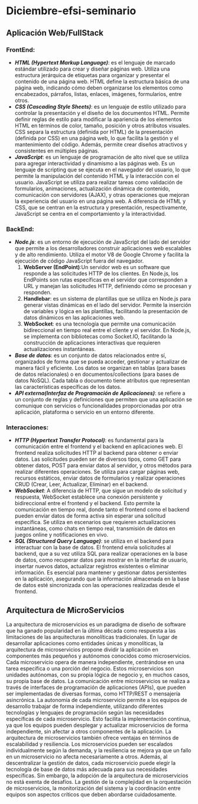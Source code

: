 # Diciembre-efsi-seminario
## Aplicación Web/FullStack
### FrontEnd:
+ ***HTML (Hypertext Markup Language)***:
es el lenguaje de marcado estándar utilizado para crear y diseñar páginas web. Utiliza una estructura jerárquica de etiquetas para organizar y presentar el contenido de una página web. HTML define la estructura básica de una página web, indicando cómo deben organizarse los elementos como encabezados, párrafos, listas, enlaces, imágenes, formularios, entre otros.
+ ***CSS (Cascading Style Sheets)***:
es un lenguaje de estilo utilizado para controlar la presentación y el diseño de los documentos HTML. Permite definir reglas de estilo para modificar la apariencia de los elementos HTML en términos de color, tamaño, posición y otros atributos visuales. CSS separa la estructura (definida por HTML) de la presentación (definida por CSS) en una página web, lo que facilita la gestión y el mantenimiento del código. Además, permite crear diseños atractivos y consistentes en múltiples páginas.
+ ***JavaScript***:
es un lenguaje de programación de alto nivel que se utiliza para agregar interactividad y dinamismo a las páginas web. Es un lenguaje de scripting que se ejecuta en el navegador del usuario, lo que permite la manipulación del contenido HTML y la interacción con el usuario. JavaScript se utiliza para realizar tareas como validación de formularios, animaciones, actualización dinámica de contenido, comunicación con servidores (AJAX), y otras operaciones que mejoran la experiencia del usuario en una página web. A diferencia de HTML y CSS, que se centran en la estructura y presentación, respectivamente, JavaScript se centra en el comportamiento y la interactividad.
### BackEnd: 
+ ***Node.js***: 
es un entorno de ejecución de JavaScript del lado del servidor que permite a los desarrolladores construir aplicaciones web escalables y de alto rendimiento. Utiliza el motor V8 de Google Chrome y facilita la ejecución de código JavaScript fuera del navegador.
  1. **WebServer (EndPoint)**:Un servidor web es un software que responde a las solicitudes HTTP de los clientes. En Node.js, los EndPoints son rutas específicas en el servidor que corresponden a URL y manejan las solicitudes HTTP, definiendo cómo se procesan y responden.
  1. **Handlebar**: es un sistema de plantillas que se utiliza en Node.js para generar vistas dinámicas en el lado del servidor. Permite la inserción de variables y lógica en las plantillas, facilitando la presentación de datos dinámicos en las aplicaciones web.
  1. **WebSocket**: es una tecnología que permite una comunicación bidireccional en tiempo real entre el cliente y el servidor. En Node.js, se implementa con bibliotecas como Socket.IO, facilitando la construcción de aplicaciones interactivas que requieren actualizaciones instantáneas.
+ ***Base de datos***: es un conjunto de datos relacionados entre sí, organizados de forma que se pueda acceder, gestionar y actualizar de manera fácil y eficiente. Los datos se organizan en tablas (para bases de datos relacionales) o en documentos/collections (para bases de datos NoSQL). Cada tabla o documento tiene atributos que representan las características específicas de los datos.
+ ***API externa(Interfaz de Programación de Aplicaciones)***: se refiere a un conjunto de reglas y definiciones que permiten que una aplicación se comunique con servicios o funcionalidades proporcionadas por otra aplicación, plataforma o servicio en un entorno diferente.
### Interacciones:
+ ***HTTP (Hypertext Transfer Protocol)***: 
es fundamental para la comunicación entre el frontend y el backend en aplicaciones web. El frontend realiza solicitudes HTTP al backend para obtener o enviar datos. Las solicitudes pueden ser de diversos tipos, como GET para obtener datos, POST para enviar datos al servidor, y otros métodos para realizar diferentes operaciones. Se utiliza para cargar páginas web, recursos estáticos, enviar datos de formularios y realizar operaciones CRUD (Crear, Leer, Actualizar, Eliminar) en el backend.
+ ***WebSocket***: 
A diferencia de HTTP, que sigue un modelo de solicitud y respuesta, WebSocket establece una conexión persistente y bidireccional entre el frontend y el backend. Esto permite la comunicación en tiempo real, donde tanto el frontend como el backend pueden enviar datos de forma activa sin esperar una solicitud específica. Se utiliza en escenarios que requieren actualizaciones instantáneas, como chats en tiempo real, transmisión de datos en juegos online y notificaciones en vivo.
+ ***SQL (Structured Query Language)***: 
se utiliza en el backend para interactuar con la base de datos. El frontend envía solicitudes al backend, que a su vez utiliza SQL para realizar operaciones en la base de datos, como recuperar datos para mostrar en la interfaz de usuario, insertar nuevos datos, actualizar registros existentes o eliminar información. Es esencial para mantener y gestionar datos persistentes en la aplicación, asegurando que la información almacenada en la base de datos esté sincronizada con las operaciones realizadas desde el frontend.
## Arquitectura de MicroServicios
La arquitectura de microservicios es un paradigma de diseño de software que ha ganado popularidad en la última década como respuesta a las limitaciones de las arquitecturas monolíticas tradicionales. En lugar de desarrollar aplicaciones como entidades únicas y monolíticas, la arquitectura de microservicios propone dividir la aplicación en componentes más pequeños y autónomos conocidos como microservicios.
Cada microservicio opera de manera independiente, centrándose en una tarea específica o una porción del negocio. Estos microservicios son unidades autónomas, con su propia lógica de negocio y, en muchos casos, su propia base de datos. La comunicación entre microservicios se realiza a través de interfaces de programación de aplicaciones (APIs), que pueden ser implementadas de diversas formas, como HTTP/REST o mensajería asincrónica.
La autonomía de cada microservicio permite a los equipos de desarrollo trabajar de forma independiente, utilizando diferentes tecnologías y lenguajes de programación según las necesidades específicas de cada microservicio. Esto facilita la implementación continua, ya que los equipos pueden desplegar y actualizar microservicios de forma independiente, sin afectar a otros componentes de la aplicación.
La arquitectura de microservicios también ofrece ventajas en términos de escalabilidad y resiliencia. Los microservicios pueden ser escalados individualmente según la demanda, y la resiliencia se mejora ya que un fallo en un microservicio no afecta necesariamente a otros. Además, al descentralizar la gestión de datos, cada microservicio puede elegir la tecnología de base de datos más adecuada para sus necesidades específicas.
Sin embargo, la adopción de la arquitectura de microservicios no está exenta de desafíos. La gestión de la complejidad en la orquestación de microservicios, la monitorización del sistema y la coordinación entre equipos son aspectos críticos que deben abordarse cuidadosamente.
